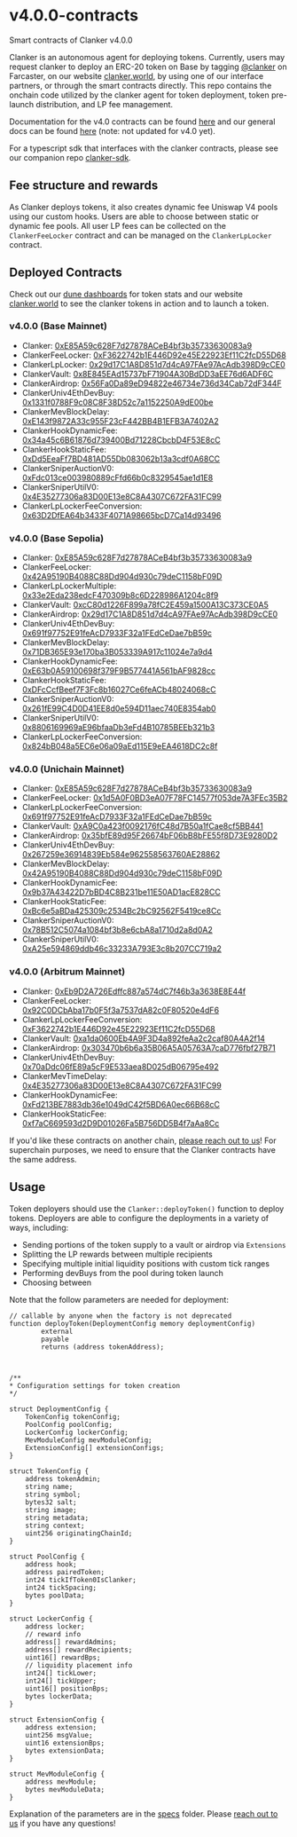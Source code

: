 # v4.0.0-contracts

Smart contracts of Clanker v4.0.0

Clanker is an autonomous agent for deploying tokens. Currently, users may request clanker to deploy an ERC-20 token on Base by tagging [@clanker](https://farcaster.xyz/clanker/casts-and-replies) on Farcaster, on our website [clanker.world](https://www.clanker.world/deploy), by using one of our interface partners, or through the smart contracts directly. This repo contains the onchain code utilized by the clanker agent for token deployment, token pre-launch distribution, and LP fee management.

Documentation for the v4.0 contracts can be found [here](specs/v4_0_0.md) and our general docs can be found [here](https://clanker.gitbook.io/clanker-documentation) (note: not updated for v4.0 yet).

For a typescript sdk that interfaces with the clanker contracts, please see our companion repo [clanker-sdk](https://github.com/clanker-devco/clanker-sdk).


## Fee structure and rewards
As Clanker deploys tokens, it also creates dynamic fee Uniswap V4 pools using our custom hooks. Users are able to choose between static or dynamic fee pools. All user LP fees can be collected on the `ClankerFeeLocker` contract and can be managed on the `ClankerLpLocker` contract.

## Deployed Contracts

Check out our [dune dashboards](https://dune.com/clanker_protection_team) for token stats and our website [clanker.world](https://clanker.world) to see the clanker tokens in action and to launch a token.

### v4.0.0 (Base Mainnet)
- Clanker: [0xE85A59c628F7d27878ACeB4bf3b35733630083a9](https://basescan.org/address/0xE85A59c628F7d27878ACeB4bf3b35733630083a9)
- ClankerFeeLocker: [0xF3622742b1E446D92e45E22923Ef11C2fcD55D68](https://basescan.org/address/0xF3622742b1E446D92e45E22923Ef11C2fcD55D68)
- ClankerLpLocker: [0x29d17C1A8D851d7d4cA97FAe97AcAdb398D9cCE0](https://basescan.org/address/0x29d17C1A8D851d7d4cA97FAe97AcAdb398D9cCE0)
- ClankerVault: [0x8E845EAd15737bF71904A30BdDD3aEE76d6ADF6C](https://basescan.org/address/0x8E845EAd15737bF71904A30BdDD3aEE76d6ADF6C)
- ClankerAirdrop: [0x56Fa0Da89eD94822e46734e736d34Cab72dF344F](https://basescan.org/address/0x56Fa0Da89eD94822e46734e736d34Cab72dF344F)
- ClankerUniv4EthDevBuy: [0x1331f0788F9c08C8F38D52c7a1152250A9dE00be](https://basescan.org/address/0x1331f0788F9c08C8F38D52c7a1152250A9dE00be)
- ClankerMevBlockDelay: [0xE143f9872A33c955F23cF442BB4B1EFB3A7402A2](https://basescan.org/address/0xE143f9872A33c955F23cF442BB4B1EFB3A7402A2)
- ClankerHookDynamicFee: [0x34a45c6B61876d739400Bd71228CbcbD4F53E8cC](https://basescan.org/address/0x34a45c6B61876d739400Bd71228CbcbD4F53E8cC)
- ClankerHookStaticFee: [0xDd5EeaFf7BD481AD55Db083062b13a3cdf0A68CC](https://basescan.org/address/0xDd5EeaFf7BD481AD55Db083062b13a3cdf0A68CC)
- ClankerSniperAuctionV0: [0xFdc013ce003980889cFfd66b0c8329545ae1d1E8](https://basescan.org/address/0xFdc013ce003980889cFfd66b0c8329545ae1d1E8)
- ClankerSniperUtilV0: [0x4E35277306a83D00E13e8C8A4307C672FA31FC99](https://basescan.org/address/0x4E35277306a83D00E13e8C8A4307C672FA31FC99)
- ClankerLpLockerFeeConversion: [0x63D2DfEA64b3433F4071A98665bcD7Ca14d93496](https://basescan.org/address/0x63D2DfEA64b3433F4071A98665bcD7Ca14d93496)

### v4.0.0 (Base Sepolia)
- Clanker: [0xE85A59c628F7d27878ACeB4bf3b35733630083a9](https://sepolia.basescan.org/address/0xE85A59c628F7d27878ACeB4bf3b35733630083a9)
- ClankerFeeLocker: [0x42A95190B4088C88Dd904d930c79deC1158bF09D](https://sepolia.basescan.org/address/0x42A95190B4088C88Dd904d930c79deC1158bF09D)
- ClankerLpLockerMultiple: [0x33e2Eda238edcF470309b8c6D228986A1204c8f9](https://sepolia.basescan.org/address/0x33e2Eda238edcF470309b8c6D228986A1204c8f9)
- ClankerVault: [0xcC80d1226F899a78fC2E459a1500A13C373CE0A5](https://sepolia.basescan.org/address/0xcC80d1226F899a78fC2E459a1500A13C373CE0A5)
- ClankerAirdrop: [0x29d17C1A8D851d7d4cA97FAe97AcAdb398D9cCE0](https://sepolia.basescan.org/address/0x29d17C1A8D851d7d4cA97FAe97AcAdb398D9cCE0)
- ClankerUniv4EthDevBuy: [0x691f97752E91feAcD7933F32a1FEdCeDae7bB59c](https://sepolia.basescan.org/address/0x691f97752E91feAcD7933F32a1FEdCeDae7bB59c)
- ClankerMevBlockDelay: [0x71DB365E93e170ba3B053339A917c11024e7a9d4](https://sepolia.basescan.org/address/0x71DB365E93e170ba3B053339A917c11024e7a9d4)
- ClankerHookDynamicFee: [0xE63b0A59100698f379F9B577441A561bAF9828cc](https://sepolia.basescan.org/address/0xE63b0A59100698f379F9B577441A561bAF9828cc)
- ClankerHookStaticFee: [0xDFcCcfBeef7F3Fc8b16027Ce6feACb48024068cC](https://sepolia.basescan.org/address/0xDFcCcfBeef7F3Fc8b16027Ce6feACb48024068cC)
- ClankerSniperAuctionV0: [0x261fE99C4D0D41EE8d0e594D11aec740E8354ab0](https://sepolia.basescan.org/address/0x261fE99C4D0D41EE8d0e594D11aec740E8354ab0)
- ClankerSniperUtilV0: [0x8806169969aE96bfaaDb3eFd4B10785BEEb321b3](https://sepolia.basescan.org/address/0x8806169969aE96bfaaDb3eFd4B10785BEEb321b3)
- ClankerLpLockerFeeConversion: [0x824bB048a5EC6e06a09aEd115E9eEA4618DC2c8f](https://sepolia.basescan.org/address/0x824bB048a5EC6e06a09aEd115E9eEA4618DC2c8f)

### v4.0.0 (Unichain Mainnet)
- Clanker: [0xE85A59c628F7d27878ACeB4bf3b35733630083a9](https://uniscan.xyz/address/0xE85A59c628F7d27878ACeB4bf3b35733630083a9)
- ClankerFeeLocker: [0x1d5A0F0BD3eA07F78FC14577f053de7A3FEc35B2](https://uniscan.xyz/address/0x1d5A0F0BD3eA07F78FC14577f053de7A3FEc35B2)
- ClankerLpLockerFeeConversion: [0x691f97752E91feAcD7933F32a1FEdCeDae7bB59c](https://uniscan.xyz/address/0x691f97752E91feAcD7933F32a1FEdCeDae7bB59c)
- ClankerVault: [0xA9C0a423f0092176fC48d7B50a1fCae8cf5BB441](https://uniscan.xyz/address/0xA9C0a423f0092176fC48d7B50a1fCae8cf5BB441)
- ClankerAirdrop: [0x35bfE89d95F26674bF06bB8bFE55f8D73E9280D2](https://uniscan.xyz/address/0x35bfE89d95F26674bF06bB8bFE55f8D73E9280D2)
- ClankerUniv4EthDevBuy: [0x267259e36914839Eb584e962558563760AE28862](https://uniscan.xyz/address/0x267259e36914839Eb584e962558563760AE28862)
- ClankerMevBlockDelay: [0x42A95190B4088C88Dd904d930c79deC1158bF09D](https://uniscan.xyz/address/0x42A95190B4088C88Dd904d930c79deC1158bF09D)
- ClankerHookDynamicFee: [0x9b37A43422D7bBD4C8B231be11E50AD1acE828CC](https://uniscan.xyz/address/0x9b37A43422D7bBD4C8B231be11E50AD1acE828CC)
- ClankerHookStaticFee: [0xBc6e5aBDa425309c2534Bc2bC92562F5419ce8Cc](https://uniscan.xyz/address/0xBc6e5aBDa425309c2534Bc2bC92562F5419ce8Cc)
- ClankerSniperAuctionV0: [0x78B512C5074a1084bf3b8e6cbA8a1710d2a8d0A2](https://uniscan.xyz/address/0x78B512C5074a1084bf3b8e6cbA8a1710d2a8d0A2)
- ClankerSniperUtilV0: [0xA25e594869ddb46c33233A793E3c8b207CC719a2](https://uniscan.xyz/address/0xA25e594869ddb46c33233A793E3c8b207CC719a2)

### v4.0.0 (Arbitrum Mainnet)
- Clanker: [0xEb9D2A726Edffc887a574dC7f46b3a3638E8E44f](https://arbiscan.io/address/0xEb9D2A726Edffc887a574dC7f46b3a3638E8E44f)
- ClankerFeeLocker: [0x92C0DCbAba17b0F5f3a7537dA82c0F80520e4dF6](https://arbiscan.io/address/0x92C0DCbAba17b0F5f3a7537dA82c0F80520e4dF6)
- ClankerLpLockerFeeConversion: [0xF3622742b1E446D92e45E22923Ef11C2fcD55D68](https://arbiscan.io/address/0xF3622742b1E446D92e45E22923Ef11C2fcD55D68)
- ClankerVault: [0xa1da0600Eb4A9F3D4a892feAa2c2caf80A4A2f14](https://arbiscan.io/address/0xa1da0600Eb4A9F3D4a892feAa2c2caf80A4A2f14)
- ClankerAirdrop: [0x303470b6b6a35B06A5A05763A7caD776fbf27B71](https://arbiscan.io/address/0x303470b6b6a35B06A5A05763A7caD776fbf27B71)
- ClankerUniv4EthDevBuy: [0x70aDdc06fE89a5cF9E533aea8D025dB06795e492](https://arbiscan.io/address/0x70aDdc06fE89a5cF9E533aea8D025dB06795e492)
- ClankerMevTimeDelay: [0x4E35277306a83D00E13e8C8A4307C672FA31FC99](https://arbiscan.io/address/0x4E35277306a83D00E13e8C8A4307C672FA31FC99)
- ClankerHookDynamicFee: [0xFd213BE7883db36e1049dC42f5BD6A0ec66B68cC](https://arbiscan.io/address/0xFd213BE7883db36e1049dC42f5BD6A0ec66B68cC)
- ClankerHookStaticFee: [0xf7aC669593d2D9D01026Fa5B756DD5B4f7aAa8Cc](https://arbiscan.io/address/0xf7aC669593d2D9D01026Fa5B756DD5B4f7aAa8Cc)


If you'd like these contracts on another chain, [please reach out to us](https://clanker.gitbook.io/clanker-documentation/references/contact)! For superchain purposes, we need to ensure that the Clanker contracts have the same address.


## Usage

Token deployers should use the `Clanker::deployToken()` function to deploy tokens. Deployers are able to configure the deployments in a variety of ways, including:
- Sending portions of the token supply to a vault or airdrop via `Extensions`
- Splitting the LP rewards between multiple recipients
- Specifying multiple initial liquidity positions with custom tick ranges
- Performing devBuys from the pool during token launch
- Choosing between 



Note that the follow parameters are needed for deployment:
```solidity
// callable by anyone when the factory is not deprecated
function deployToken(DeploymentConfig memory deploymentConfig)
        external
        payable
        returns (address tokenAddress);



/**
* Configuration settings for token creation
*/

struct DeploymentConfig {
    TokenConfig tokenConfig;
    PoolConfig poolConfig;
    LockerConfig lockerConfig;
    MevModuleConfig mevModuleConfig;
    ExtensionConfig[] extensionConfigs;
}

struct TokenConfig {
    address tokenAdmin;
    string name;
    string symbol;
    bytes32 salt;
    string image;
    string metadata;
    string context;
    uint256 originatingChainId;
}

struct PoolConfig {
    address hook;
    address pairedToken;
    int24 tickIfToken0IsClanker;
    int24 tickSpacing;
    bytes poolData;
}

struct LockerConfig {
    address locker;
    // reward info
    address[] rewardAdmins;
    address[] rewardRecipients;
    uint16[] rewardBps;
    // liquidity placement info
    int24[] tickLower;
    int24[] tickUpper;
    uint16[] positionBps;
    bytes lockerData;
}

struct ExtensionConfig {
    address extension;
    uint256 msgValue;
    uint16 extensionBps;
    bytes extensionData;
}

struct MevModuleConfig {
    address mevModule;
    bytes mevModuleData;
}
```

Explanation of the parameters are in the [specs](specs/v4_0_0.md) folder. Please [reach out to us](https://clanker.gitbook.io/clanker-documentation/references/contact) if you have any questions! 
